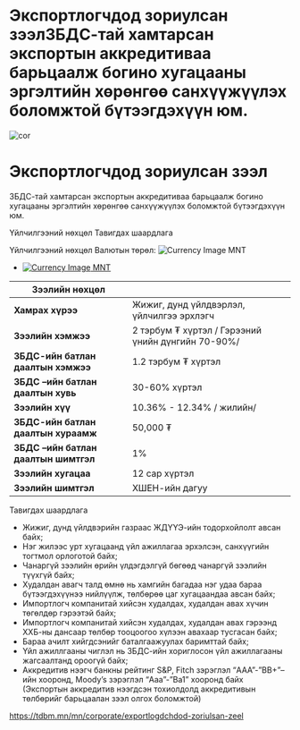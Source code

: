 # Экспортлогчдод зориулсан зээлЗБДС-тай хамтарсан экспортын аккредитиваа барьцаалж богино хугацааны эргэлтийн хөрөнгөө санхүүжүүлэх боломжтой бүтээгдэхүүн юм.


 

 ![cor](/sites/default/files/2024-09/3_1.jpg)



# Экспортлогчдод зориулсан зээл

ЗБДС-тай хамтарсан экспортын аккредитиваа барьцаалж богино хугацааны эргэлтийн хөрөнгөө санхүүжүүлэх боломжтой бүтээгдэхүүн юм.






Үйлчилгээний нөхцөл
Тавигдах шаардлага


Үйлчилгээний нөхцөл
Валютын төрөл:
![Currency Image](/sites/default/files/2024-05/mgl.png)
MNT

* [![Currency Image](/sites/default/files/2024-05/mgl.png)
  MNT](#tab-2715-container-0)

| **Зээлийн нөхцөл** | |
| --- | --- |
| **Хамрах хүрээ** | Жижиг, дунд үйлдвэрлэл, үйлчилгээ эрхлэгч |
| **Зээлийн хэмжээ** | 2 тэрбум ₮ хүртэл  / Гэрээний үнийн дүнгийн 70-90%/ |
| **ЗБДС-ийн батлан даалтын хэмжээ** | 1.2 тэрбум ₮ хүртэл |
| **ЗБДС –ийн батлан даалтын хувь** | 30-60% хүртэл |
| **Зээлийн хүү** | 10.36% - 12.34% / жилийн/ |
| **ЗБДС-ийн батлан даалтын хураамж** | 50,000 ₮ |
| **ЗБДС –ийн батлан даалтын шимтгэл** | 1% |
| **Зээлийн хугацаа** | 12 сар хүртэл |
| **Зээлийн шимтгэл** | ХШЕН-ийн дагуу |






Тавигдах шаардлага

* Жижиг, дунд үйлдвэрийн газраас ЖДҮҮЭ-ийн тодорхойлолт авсан байх;
* Нэг жилээс урт хугацаанд үйл ажиллагаа эрхэлсэн, санхүүгийн тогтмол орлоготой байх;
* Чанаргүй зээлийн өрийн үлдэгдэлгүй бөгөөд чанаргүй зээлийн түүхгүй байх;
* Худалдан авагч талд өмнө нь хамгийн багадаа нэг удаа бараа бүтээгдэхүүнээ нийлүүлж, төлбөрөө цаг хугацаандаа авсан байх;
* Импортлогч компанитай хийсэн худалдах, худалдан авах хүчин төгөлдөр гэрээтэй байх;
* Импортлогч компанитай хийсэн худалдах, худалдан авах гэрээнд ХХБ-ны дансаар төлбөр тооцоогоо хүлээн авахаар тусгасан байх;
* Бараа ачилт хийгдсэнийг баталгаажуулах баримттай байх;
* Үйл ажиллгааны чиглэл нь ЗБДС-ийн хориглосон үйл ажиллагааны жагсаалтанд ороогүй байх;
* Аккредитив нээгч банкны рейтинг S&P, Fitch зэрэглэл “AAA”-”BB+”–ийн хооронд, Moody’s зэрэглэл “Aaa”-”Ba1” хооронд байх (Экспортын аккредитив нээгдсэн тохиолдолд аккредитивын төлбөрийг барьцаалан зээл олгох боломжтой)













https://tdbm.mn/mn/corporate/exportlogdchdod-zoriulsan-zeel

